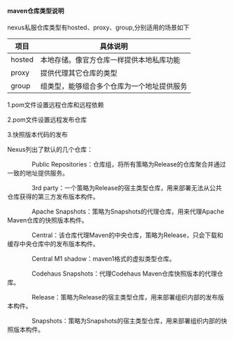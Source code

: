 



#### maven仓库类型说明

nexus私服仓库类型有hosted、proxy、group,分别适用的场景如下

| 项目   | 具体说明                                   |
| ------ | ------------------------------------------ |
| hosted | 本地存储。像官方仓库一样提供本地私库功能   |
| proxy  | 提供代理其它仓库的类型                     |
| group  | 组类型，能够组合多个仓库为一个地址提供服务 |

1.pom文件设置远程仓库和远程依赖

2.pom文件设置远程发布仓库

3.快照版本代码的发布



Nexus列出了默认的几个仓库：

　　　　Public Repositories：仓库组，将所有策略为Release的仓库聚合并通过一致的地址提供服务。

　　　　3rd party：一个策略为Release的宿主类型仓库，用来部署无法从公共仓库获得的第三方发布版本构件。

　　　　Apache Snapshots：策略为Snapshots的代理仓库，用来代理Apache Maven仓库的快照版本构件。

　　　　Central：该仓库代理Maven的中央仓库，策略为Release，只会下载和缓存中央仓库中的发布版本构件。

　　　　Central M1 shadow：maven1格式的虚拟类型仓库。

　　　　Codehaus Snapshots：代理Codehaus Maven仓库快照版本的代理仓库。

　　　　Release：策略为Release的宿主类型仓库，用来部署组织内部的发布版本构件。

　　　　Snapshots：策略为Snapshots的宿主类型仓库，用来部署组织内部的快照版本构件。